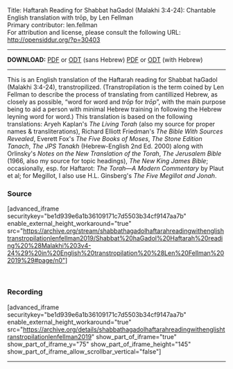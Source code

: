 <html>
<head></head>
<body>
Title: Haftarah Reading for Shabbat haGadol (Malakhi 3:4-24): Chantable English translation with trōp, by Len Fellman<br />
Primary contributor: len.fellman<br />
For attribution and license, please consult the following URL: <a href="http://opensiddur.org/?p=30403">http://opensiddur.org/?p=30403</a>
<p />
<hr />

<strong>DOWNLOAD:</strong> 
<a href="https://archive.org/download/shabbathagadolhaftarahreadingwithenglishtranstropilationlenfellman2019/Shabbat%20haGadol%20Haftarah%20reading%20%28Malakhi%203v4-24%29%20in%20English%20transtropilation%20%28Len%20Fellman%202019%29%20-%20english%20only.pdf">PDF</a> or <a href="https://archive.org/download/shabbathagadolhaftarahreadingwithenglishtranstropilationlenfellman2019/Shabbat%20haGadol%20Haftarah%20reading%20%28Malakhi%203v4-24%29%20in%20English%20transtropilation%20%28Len%20Fellman%202019%29%20-%20english%20only.odt">ODT</a> (sans Hebrew)
<a href="https://archive.org/download/shabbathagadolhaftarahreadingwithenglishtranstropilationlenfellman2019/Shabbat%20haGadol%20Haftarah%20reading%20%28Malakhi%203v4-24%29%20in%20English%20transtropilation%20%28Len%20Fellman%202019%29.pdf">PDF</a> or <a href="https://archive.org/download/shabbathagadolhaftarahreadingwithenglishtranstropilationlenfellman2019/Shabbat%20haGadol%20Haftarah%20reading%20%28Malakhi%203v4-24%29%20in%20English%20transtropilation%20%28Len%20Fellman%202019%29.odt">ODT</a> (with Hebrew)

<hr />

This is an English translation of the Haftarah reading for Shabbat haGadol (Malakhi 3:4-24), transtropilized. (Transtropilation is the term coined by Len Fellman to describe the process of translating from cantillized Hebrew, as closely as possible, “word for word and <em>trōp</em> for <em>trōp</em>”, with the main purpose being to aid a person with minimal Hebrew training in following the Hebrew leyning word for word.) This translation is based on the following translations: Aryeh Kaplan's <em>The Living Torah</em> (also my source for proper names &amp; transliterations), Richard Elliott Friedman's <em>The Bible With Sources Revealed</em>, Everett Fox's <em>The Five Books of Moses</em>, <em>The Stone Edition Tanach</em>, <em>The JPS Tanakh</em> (Hebrew-English 2nd Ed. 2000) along with Orlinsky's <em>Notes on the New Translation of the Torah</em>, <em>The Jerusalem Bible</em> (1966, also my source for topic headings), <em>The New King James Bible</em>; occasionally, esp. for Haftarot: <em>The Torah—A Modern Commentary</em> by Plaut et al; for Megillot, I also use H.L. Ginsberg's <em>The Five Megillot and Jonah</em>.

<h3>Source</h3>

[advanced_iframe securitykey="be1d939e6a1b36109171c7d5503b34cf9147aa7b" enable_external_height_workaround="true" src="https://archive.org/stream/shabbathagadolhaftarahreadingwithenglishtranstropilationlenfellman2019/Shabbat%20haGadol%20Haftarah%20reading%20%28Malakhi%203v4-24%29%20in%20English%20transtropilation%20%28Len%20Fellman%202019%29#page/n0"]

&nbsp;

<h3>Recording</h3>

[advanced_iframe securitykey="be1d939e6a1b36109171c7d5503b34cf9147aa7b" enable_external_height_workaround="true" src="https://archive.org/details/shabbathagadolhaftarahreadingwithenglishtranstropilationlenfellman2019" show_part_of_iframe="true" show_part_of_iframe_y="75" show_part_of_iframe_height="145" show_part_of_iframe_allow_scrollbar_vertical="false"]

<hr />

&nbsp;
</body>
</html>